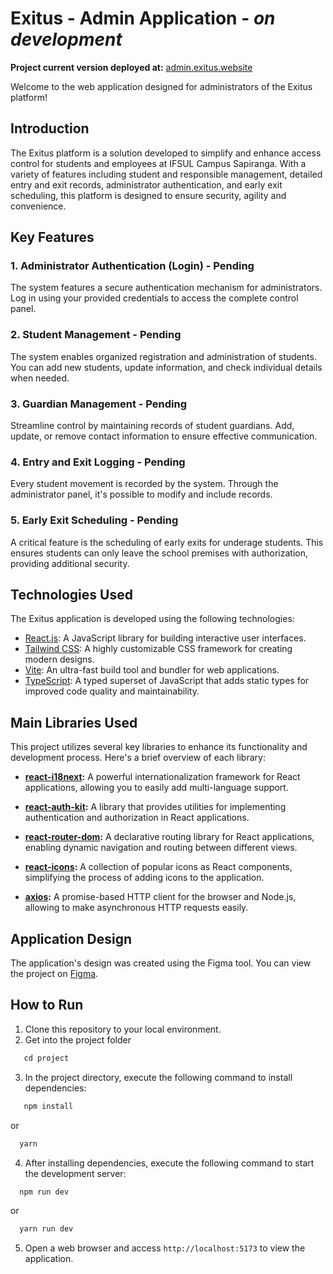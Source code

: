 # Exitus - Admin Application - *on development*

**Project current version deployed at:** [admin.exitus.website](https://admin.exitus.website)

Welcome to the web application designed for administrators of the Exitus platform!

## Introduction

The Exitus platform is a solution developed to simplify and enhance access control for students and employees at IFSUL Campus Sapiranga. With a variety of features including student and responsible management, detailed entry and exit records, administrator authentication, and early exit scheduling, this platform is designed to ensure security, agility and convenience.

## Key Features

### 1. Administrator Authentication (Login) - Pending

The system features a secure authentication mechanism for administrators. Log in using your provided credentials to access the complete control panel.

### 2. Student Management - Pending

The system enables organized registration and administration of students. You can add new students, update information, and check individual details when needed.

### 3. Guardian Management - Pending

Streamline control by maintaining records of student guardians. Add, update, or remove contact information to ensure effective communication.

### 4. Entry and Exit Logging - Pending

Every student movement is recorded by the system. Through the administrator panel, it's possible to modify and include records.

### 5. Early Exit Scheduling - Pending

A critical feature is the scheduling of early exits for underage students. This ensures students can only leave the school premises with authorization, providing additional security.

## Technologies Used

The Exitus application is developed using the following technologies:

- [React.js](https://reactjs.org/): A JavaScript library for building interactive user interfaces.
- [Tailwind CSS](https://tailwindcss.com/): A highly customizable CSS framework for creating modern designs.
- [Vite](https://vitejs.dev/): An ultra-fast build tool and bundler for web applications.
- [TypeScript](https://www.typescriptlang.org/): A typed superset of JavaScript that adds static types for improved code quality and maintainability.

## Main Libraries Used

This project utilizes several key libraries to enhance its functionality and development process. Here's a brief overview of each library:

- **[react-i18next](https://github.com/i18next/react-i18next):** A powerful internationalization framework for React applications, allowing you to easily add multi-language support.

- **[react-auth-kit](https://github.com/react-auth-kit/react-auth-kit):** A library that provides utilities for implementing authentication and authorization in React applications.

- **[react-router-dom](https://github.com/ReactTraining/react-router):** A declarative routing library for React applications, enabling dynamic navigation and routing between different views.

- **[react-icons](https://react-icons.github.io/react-icons/):** A collection of popular icons as React components, simplifying the process of adding icons to the application.

- **[axios](https://github.com/axios/axios):** A promise-based HTTP client for the browser and Node.js, allowing to make asynchronous HTTP requests easily.

## Application Design

The application's design was created using the Figma tool. You can view the project on [Figma](https://www.figma.com/file/ZBO2o7c91A7X5hyK5vlEcf/Projetos?type=design&node-id=111-172&mode=design).

## How to Run

1. Clone this repository to your local environment.
2. Get into the project folder
```javascript
   cd project
```
3. In the project directory, execute the following command to install dependencies:
```javascript
   npm install
```
or 
```javascript
  yarn
```
4. After installing dependencies, execute the following command to start the development server:
```javascript
  npm run dev
```
or
```javascript
  yarn run dev
```
5. Open a web browser and access `http://localhost:5173` to view the application.

